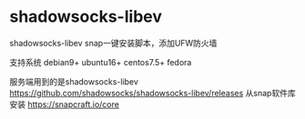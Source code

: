 # shadowsocks-libev
shadowsocks-libev   snap一键安装脚本，添加UFW防火墙

支持系统 debian9+ ubuntu16+ centos7.5+ fedora

服务端用到的是shadowsocks-libev https://github.com/shadowsocks/shadowsocks-libev/releases
从snap软件库安装 https://snapcraft.io/core
